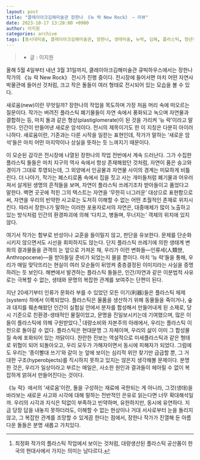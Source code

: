 ```yaml
---
layout: post
title: "클레이아크김해미술관 장한나 《뉴 락 New Rock》 — 리뷰"
date: 2023-10-17 13:28:00 +0900
author: 이지원
categories: archive
tags: [동시대미술, 클레이아크김해미술관, 장한나, 생태미술, 뉴락, 김해, 플라스틱, 청년작가]
---
```


>- 글 : 이지원

올해 5월 4일부터 내년 3월 31일까지, 클레이아크김해미술관 큐빅하우스에서는 장한나 작가의 《뉴 락 New Rock》 전시가 진행 중이다. 전시장에 들어서면 마치 어떤 자연사박물관에 들어선 것처럼, 크고 작은 돌들이 여러 형태로 전시되어 있는 모습을 볼 수 있다. 

새로움(new)이란 무엇일까? 장한나의 작업을 목도하며 가장 처음 머리 속에 떠오르는 질문이다. 작가는 버려진 플라스틱 폐기물들이 자연 속에서 풍화되고 녹으며 자연물과 결합하는 등, 마치 돌과 같은 형상(plastiglomerate)이 된 것을 가리켜 ‘뉴 락’이라고 말한다. 인간이 만들어낸 새로운 암석이다. 전시의 제목이기도 한 이 지칭은 다분히 아이러니하다. 새로움이란, 기존과는 다른 시작을 일컫는 표현인데, 작가가 말하는 ‘새로운 암석’들은 마치 어떤 마지막이나 상실을 뜻하는 듯 느껴지기 때문이다.

이 모순된 감각은 전시장에 나열된 장한나의 작업 전반에서 계속 드러난다. 그가 수집한 플라스틱 돌들은 마치 지구의 역사 속에서 항상 존재해왔던 것처럼, 자연이 품은 숭고와 경이가 그대로 투영되는데, 그 외양에서 인공물과 자연물 사이의 경계는 미묘하게 비틀린다. 더 나아가, 작가는 폐스티로폼 속에서 집을 짓고 사는 개미들처럼 폐기물과 어우러져서 살게된 생명의 흔적들을 보며, 자연이 플라스틱 쓰레기조차 받아들이고 품었다고 말한다. 벽면 곳곳에 적힌 그의 텍스트는 자연을 ‘무한히 너그러운’ 대상으로 표현함으로써, 자연을 우리의 빈약한 사고로는 도저히 이해할 수 없는 어떤 초월적인 존재로 위치시킨다. 따라서 장한나가 말하는 이러한 포용자로서의 자연은, 대중매체가 많이 노출하고 있는 방식처럼 인간의 환경파괴에 의해 ‘다치고, 병들며, 무너지는’ 객체의 위치에 있지 않다. 

여기서 작가는 함부로 반성이나 교훈을 들이밀지 않고, 판단을 유보한다. 문제를 단순화시키지 않으면서도 시선을 회피하지도 않는다. 단지 플라스틱 쓰레기에 의한 생태계 변화의 결과물들을 관객의 눈 앞으로 가져온 채, 우리가 이런 변화들—인류세(人類世, Anthropocene)—을 받아들일 준비가 되었는지 물을 뿐이다. 마치 ‘뉴 락’들을 통해, 우리가 매일 맞닥뜨리는 현실이 여러 모순들이 뒤엉켜 중층결정된 이미지라는 사실을 증명하려는 듯 보인다. 해변에서 발견하는 플라스틱 돌들은, 인간/자연과 같은 이분법적 사유로는 극복할 수 없는, 생태와 문명의 복잡한 관계를 보여주는 단편이 된다. 

지난 20세기부터 인류가 문화라 부를 수 있었던 모든 이기(利器)들은 플라스틱 체제(system) 하에서 이룩되었다. 플라스틱은 물품을 생산하기 위해 동물들을 죽이거나, 숲과 대지를 훼손해왔던 인간이 실험실 안에서 분자를 합성해서 만들어내게 된 소재로, 당시 기준으로 친환경-생태적인 물질이었고, 문명을 진일보시키는데 기여했으며, 많은 이들이 플라스틱에 의해 구원받았다.[^1] 대량소비와 자본주의 아래에서, 우리는 플라스틱 이전으로 돌아갈 수 없다. 플라스틱은 현대문명 그 자체이며, 우리의 삶이 이미 그 합성물질 속에 포화되어 있는 까닭이다. 찬란한 진보는 역설적으로 미세플라스틱과 같은 형태로 위협이 되어 되돌아오고, 우리 모두가 가해자이면서 동시에 피해자가 되었다. 그럼에도 우리는 ‘종이빨대 쓰기’와 같이 눈 앞에 보이는 심리적 위안 찾기만 급급할 뿐, 그 거대한 구조(hyperobjects)를 직시하지 못하고 있지는 않은지 생각해볼 문제이다. 분명한 것은, 우리가 일상이라고 부르는 매일은, 사소한 원인과 결과들이 헤아릴 수 없이 복잡하게 얽혀서 만들어진다는 것이다. 

《뉴 락》에서의 ‘새로움’이란, 돌을 구성하는 재료에 국한되는 게 아니라, 그것(생태)을 바라보는 새로운 사고와 시각에 대해 말하는 전반적인 은유로 읽는다면 너무 확대해석일까. 우리의 시각과 지식은 턱없이 부족하고 빈약하며, 유한하지만, 동시에 유연하다. 지금 당장 답을 내놓지 못하더라도, 이해할 수 없는 현상이나 거대 서사로부터 눈을 돌리지 않고, 그 복잡한 관계를 조망할 수 있게끔 한다는 점에서, 장한나 작가가 진열해 둔 아름다운 돌들은 분명 새롭고 가치있다. 


[^1]: 최정화 작가의 플라스틱 작업에서 보이는 것처럼, 대량생산된 플라스틱 공산품이 한국의 현대사에서 가지는 의미는 남다르다. 
